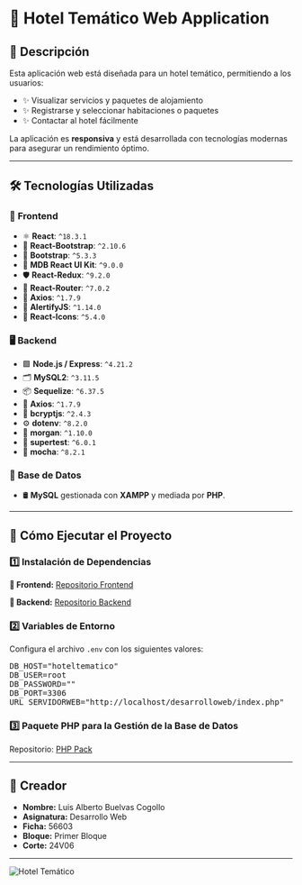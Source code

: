 <h1>🌟 <strong>Hotel Temático Web Application</strong></h1>

<h2>🏨 <strong>Descripción</strong></h2>
<p>
  Esta aplicación web está diseñada para un hotel temático, permitiendo a los usuarios:  
</p>
<ul>
  <li>✨ Visualizar servicios y paquetes de alojamiento</li>
  <li>✨ Registrarse y seleccionar habitaciones o paquetes</li>
  <li>✨ Contactar al hotel fácilmente</li>
</ul>
<p>
  La aplicación es <strong>responsiva</strong> y está desarrollada con tecnologías modernas para asegurar un rendimiento óptimo.
</p>

<hr />

<h2>🛠️ <strong>Tecnologías Utilizadas</strong></h2>

<h3>🎨 <strong>Frontend</strong></h3>
<ul>
  <li>⚛️ <strong>React</strong>: <code>^18.3.1</code></li>
  <li>💅 <strong>React-Bootstrap</strong>: <code>^2.10.6</code></li>
  <li>🎨 <strong>Bootstrap</strong>: <code>^5.3.3</code></li>
  <li>🌟 <strong>MDB React UI Kit</strong>: <code>^9.0.0</code></li>
  <li>🛡️ <strong>React-Redux</strong>: <code>^9.2.0</code></li>
  <li>🚦 <strong>React-Router</strong>: <code>^7.0.2</code></li>
  <li>🔗 <strong>Axios</strong>: <code>^1.7.9</code></li>
  <li>🔔 <strong>AlertifyJS</strong>: <code>^1.14.0</code></li>
  <li>🎵 <strong>React-Icons</strong>: <code>^5.4.0</code></li>
</ul>

<h3>🖥️ <strong>Backend</strong></h3>
<ul>
  <li>🟩 <strong>Node.js / Express</strong>: <code>^4.21.2</code></li>
  <li>🗂️ <strong>MySQL2</strong>: <code>^3.11.5</code></li>
  <li>📦 <strong>Sequelize</strong>: <code>^6.37.5</code></li>
  <li>🔗 <strong>Axios</strong>: <code>^1.7.9</code></li>
  <li>🔑 <strong>bcryptjs</strong>: <code>^2.4.3</code></li>
  <li>⚙️ <strong>dotenv</strong>: <code>^8.2.0</code></li>
  <li>📜 <strong>morgan</strong>: <code>^1.10.0</code></li>
  <li>🧪 <strong>supertest</strong>: <code>^6.0.1</code></li>
  <li>🧩 <strong>mocha</strong>: <code>^8.2.1</code></li>
</ul>

<h3>💾 <strong>Base de Datos</strong></h3>
<ul>
  <li>🛢️ <strong>MySQL</strong> gestionada con <strong>XAMPP</strong> y mediada por <strong>PHP</strong>.</li>
</ul>

<hr />

<h2>🚀 <strong>Cómo Ejecutar el Proyecto</strong></h2>

<h3>1️⃣ <strong>Instalación de Dependencias</strong></h3>
<p>
  <strong>📂 Frontend:</strong> 
  <a href="https://github.com/CunGemcrak/desaerrolloweb1.git" target="_blank">Repositorio Frontend</a>
</p>
<p>
  <strong>📂 Backend:</strong> 
  <a href="https://github.com/CunGemcrak/serverdesarrolloweb1.git" target="_blank">Repositorio Backend</a>
</p>

<h3>2️⃣ <strong>Variables de Entorno</strong></h3>
<p>Configura el archivo <code>.env</code> con los siguientes valores:</p>
<pre>
DB_HOST="hoteltematico"
DB_USER=root
DB_PASSWORD=""
DB_PORT=3306
URL_SERVIDORWEB="http://localhost/desarrolloweb/index.php"
</pre>

<h3>3️⃣ <strong>Paquete PHP para la Gestión de la Base de Datos</strong></h3>
<p>
  Repositorio: 
  <a href="https://github.com/CunGemcrak/phppackdesarrolloweb.git" target="_blank">PHP Pack</a>
</p>

<hr />

<h2>👤 <strong>Creador</strong></h2>
<ul>
  <li><strong>Nombre:</strong> Luis Alberto Buelvas Cogollo</li>
  <li><strong>Asignatura:</strong> Desarrollo Web</li>
  <li><strong>Ficha:</strong> 56603</li>
  <li><strong>Bloque:</strong> Primer Bloque</li>
  <li><strong>Corte:</strong> 24V06</li>
</ul>

<hr />

<img src="https://res.cloudinary.com/dss2hdisa/image/upload/hero-m-l_helypc.png" alt="Hotel Temático" style="max-width: 100%; height: auto;">

